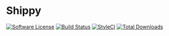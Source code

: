 # Shippy

[![Software License](https://img.shields.io/badge/license-MIT-brightgreen.svg?style=flat-square)](LICENSE)
[![Build Status](https://travis-ci.org/itsnubix/shippy.svg?branch=master)](https://travis-ci.org/itsnubix/shippy)
[![StyleCI](https://github.styleci.io/repos/321578985/shield?branch=master)](https://github.styleci.io/repos/321578985)
[![Total Downloads](https://img.shields.io/packagist/dt/itsnubix/shippy.svg?style=flat-square)](https://packagist.org/packages/itsnubix/shippy)
